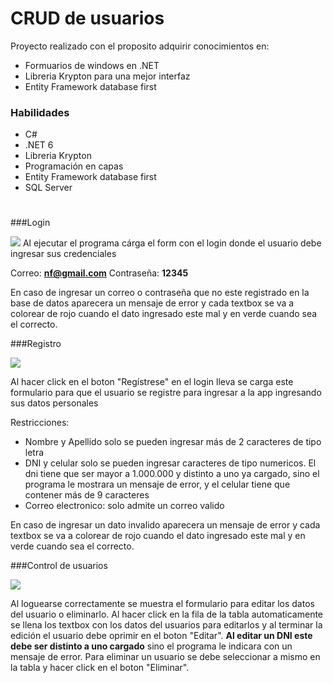 # CRUD de usuarios
Proyecto realizado con el proposito adquirir conocimientos en:
- Formuarios de windows en .NET 
- Libreria Krypton para una mejor interfaz
- Entity Framework database first 

### Habilidades 
- C#
- .NET 6
- Libreria Krypton
- Programación en capas
- Entity Framework database first 
- SQL Server

# 

###Login

![](https://github.com/Nicolas-Fediuk/CRUD-Usuarios-EF-DatabaseFirst/blob/master/ImgReadme/login.png?raw=true)
Al ejecutar el programa cárga el form con el login donde el usuario debe ingresar sus credenciales 

Correo:  **nf@gmail.com**
Contraseña: **12345**

En caso de ingresar un correo o contraseña que no este registrado en la base de datos aparecera un mensaje de error y cada textbox se va a colorear de rojo cuando el dato ingresado este mal y en verde cuando sea el correcto.

###Registro

![](https://github.com/Nicolas-Fediuk/CRUD-Usuarios-EF-DatabaseFirst/blob/master/ImgReadme/registro.png?raw=true)

Al hacer click en el boton "Regístrese" en el login lleva se carga este formulario para que el usuario se registre para ingresar a la app ingresando sus datos personales

Restricciones:
- Nombre y Apellido solo se pueden ingresar más de 2 caracteres de tipo letra 
- DNI y celular solo se pueden ingresar caracteres de tipo numericos. El dni tiene que ser mayor a 1.000.000 y distinto a uno ya cargado, sino el programa le mostrara un mensaje de error, y el celular tiene que contener más de 9 caracteres
- Correo electronico: solo admite un correo valido 

En caso de ingresar un dato invalido aparecera un mensaje de error y cada textbox se va a colorear de rojo cuando el dato ingresado este mal y en verde cuando sea el correcto.

###Control de usuarios

![](https://github.com/Nicolas-Fediuk/CRUD-Usuarios-EF-DatabaseFirst/blob/master/ImgReadme/control.png?raw=true)

Al loguearse correctamente se muestra el formulario para editar los datos del usuario o eliminarlo.
Al hacer click en la fila de la tabla automaticamente se llena los textbox con los datos del usuarios para editarlos y al terminar la edición el usuario debe oprimir en el boton "Editar". **Al editar un DNI este debe ser distinto a uno cargado** sino el programa le indicara con un mensaje de error.
Para eliminar un usuario se debe seleccionar a mismo en la tabla y  hacer click en el boton "Eliminar".
